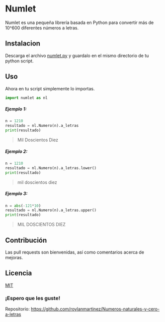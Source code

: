 # Numlet

Numlet es una pequeña librería basada en Python para convertir más de 10^600 diferentes números a letras.

## Instalacion

Descarga el archivo [numlet.py](https://github.com/roylanmartinez/Numeros-naturales-y-cero-a-letras/tree/master/numlet/) y guardalo en el mismo directorio de tu python script.

## Uso
Ahora en tu script simplemente lo importas.
```python
import numlet as nl
```
##### Ejemplo 1:
```python
n = 1210
resultado = nl.Numero(n).a_letras
print(resultado)
```
> Mil Doscientos Diez
##### Ejemplo 2:
```python
n = 1210
resultado = nl.Numero(n).a_letras.lower()
print(resultado)
```
> mil doscientos diez
##### Ejemplo 3:
```python
n = abs(-121*10)
resultado = nl.Numero(n).a_letras.upper()
print(resultado)
```
> MIL DOSCIENTOS DIEZ
## Contribución
Las pull requests son bienvenidas, así como comentarios acerca de mejoras. 

## Licencia
[MIT](LICENSE)

   ### ¡Espero que les guste! 
   Repositorio: https://github.com/roylanmartinez/Numeros-naturales-y-cero-a-letras
